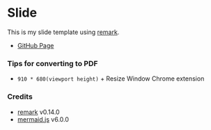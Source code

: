 Slide
===

This is my slide template using [remark](https://github.com/gnab/remark).

+ [GitHub Page](http://rkaneko.github.io/slide/index.html)

### Tips for converting to PDF 

+ `910 * 680(viewport height)` + Resize Window Chrome extension

### Credits

+ [remark](https://github.com/gnab/remark) v0.14.0
+ [mermaid.js](https://github.com/knsv/mermaid) v6.0.0
